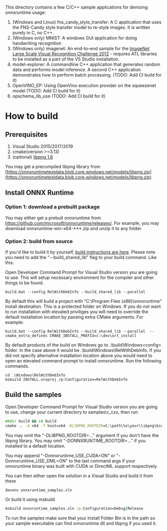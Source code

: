 This directory contains a few C/C++ sample applications for demoing onnxruntime usage:

1. (Windows and Linux) fns_candy_style_transfer: A C application that uses the FNS-Candy style transfer model to re-style images. It is written purely in C, no C++.
2. (Windows only) MNIST: A windows GUI application for doing handwriting recognition
3. (Windows only) imagenet: An end-to-end sample for the [ImageNet Large Scale Visual Recognition Challenge 2012](http://www.image-net.org/challenges/LSVRC/2012/) - requires ATL libraries to be installed as a part of the VS Studio installation.
4. model-explorer: A commandline C++ application that generates random data and performs model inference. A second C++ application demonstrates how to perform batch processing. (TODO: Add CI build for it)
5. OpenVINO_EP: Using OpenVino execution provider on the squeezenet model (TODO: Add CI build for it)
6. opschema_lib_use (TODO: Add CI build for it)

# How to build

## Prerequisites
1. Visual Studio 2015/2017/2019
2. cmake(version >=3.13)
3. (optional) [libpng 1.6](http://www.libpng.org/pub/png/libpng.html)

You may get a precompiled libpng library from [https://onnxruntimetestdata.blob.core.windows.net/models/libpng.zip](https://onnxruntimetestdata.blob.core.windows.net/models/libpng.zip)

## Install ONNX Runtime
### Option 1: download a prebuilt package
You may either get a prebuit onnxruntime from https://github.com/microsoft/onnxruntime/releases/. For example, you may download onnxruntime-win-x64-\*\*\*.zip and unzip it to any folder. 

### Option 2: build from source
If you'd like to build it by yourself, [build instructions are here](https://www.onnxruntime.ai/docs/build/). Please note you need to add the "--build_shared_lib" flag to your build command. Like this:

Open Developer Command Prompt for Visual Studio version you are going to use. This will setup necessary environment for the compiler and other things to be found.
```
build.bat --config RelWithDebInfo --build_shared_lib --parallel 
```

By default this will build a project with "C:\Program Files (x86)\onnxruntime" install destination. This is a protected folder on Windows. If you do not want to run installation with elevated priviliges you will need to override the default installation location by passing extra CMake arguments. For example:

```
build.bat --config RelWithDebInfo --build_shared_lib --parallel  --cmake_extra_defines CMAKE_INSTALL_PREFIX=c:\dev\ort_install
```

By default products of the build on Windows go to .\build\Windows\<config> folder. In the case above it would be .\build\Windows\RelWithDebInfo.
If you did not specify alternative installation location above you would need to open an elevated command prompt to install onnxruntime.
Run the following commands.

```
cd .\Windows\RelWithDebInfo
msbuild INSTALL.vcxproj /p:Configuration=RelWithDebInfo
```

## Build the samples

Open Developer Command Prompt for Visual Studio version you are going to use, change your current directory to samples\c_cxx, then run
```bat
mkdir build && cd build
cmake .. -A x64 -T host=x64 -DLIBPNG_ROOTDIR=C:\path\to\your\libpng\binary -DONNXRUNTIME_ROOTDIR=c:\dev\ort_install
```
You may omit the "-DLIBPNG_ROOTDIR=..." argument if you don't have the libpng library.
You may omit "-DONNXRUNTIME_ROOTDIR=..." if you installed to a default location.

You may append "-Donnxruntime_USE_CUDA=ON" or "-Donnxruntime_USE_DML=ON" to the last command args if your onnxruntime binary was built with CUDA or DirectML support respectively.

You can then either open the solution in a Visual Studio and build it from there
```bat
devenv onnxruntime_samples.sln
```
Or build it using msbuild

```bat
msbuild onnxruntime_samples.sln /p:Configuration=Debug|Release
```

To run the samples make sure that your Install Folder Bin is in the path so your sample executable can find onnxruntime dll and libpng if you used it.
